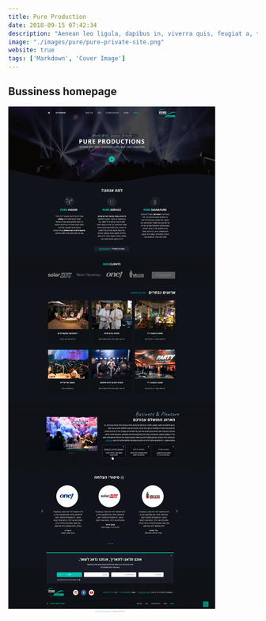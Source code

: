 ```yaml
---
title: ‏‏Pure Production
date: 2018-09-15 07:42:34
description: "Aenean leo ligula, dapibus in, viverra quis, feugiat a, tellus. Phasellus viverra nulla ut metus varius laoreet."
image: "./images/pure/pure-private-site.png"
website: true
tags: ['Markdown', 'Cover Image']
---
```



<h2 class="uk-heading-line"><span>Bussiness homepage</span></h2>

![about Page](./images/pure/Home-Bussiness-Pure-Production_for-dev.png)
